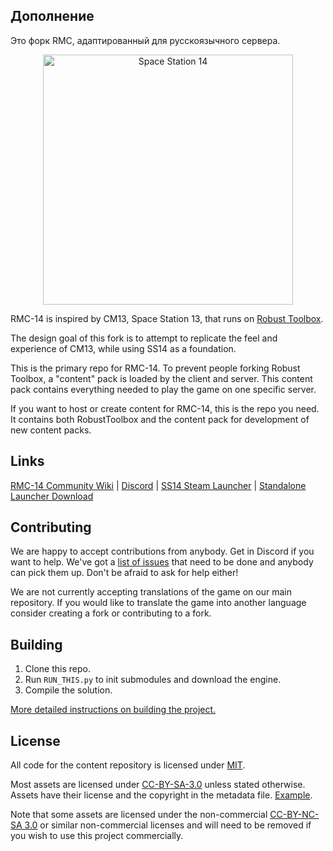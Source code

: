 ## Дополнение
Это форк RMC, адаптированный для русскоязычного сервера.

<p align="center"> <img alt="Space Station 14" width="400" height="400" src="https://github.com/RMC-14/RMC-14/assets/121047731/84edde1b-1a1f-452e-a9b9-64759a865f64" /></p>

RMC-14 is inspired by CM13, Space Station 13, that runs on [Robust Toolbox](https://github.com/space-wizards/RobustToolbox).

The design goal of this fork is to attempt to replicate the feel and experience of CM13, while using SS14 as a foundation.

This is the primary repo for RMC-14. To prevent people forking Robust Toolbox, a "content" pack is loaded by the client and server. This content pack contains everything needed to play the game on one specific server.

If you want to host or create content for RMC-14, this is the repo you need. It contains both RobustToolbox and the content pack for development of new content packs.

## Links

[RMC-14 Community Wiki](https://wiki.rouny-ss14.com/) | [Discord](https://discord.gg/rouny) | [SS14 Steam Launcher](https://store.steampowered.com/app/1255460/Space_Station_14/) | [Standalone Launcher Download](https://spacestation14.io/about/nightlies/)

## Contributing

We are happy to accept contributions from anybody. Get in Discord if you want to help. We've got a [list of issues](https://github.com/RMC-14/RMC-14/issues) that need to be done and anybody can pick them up. Don't be afraid to ask for help either!

We are not currently accepting translations of the game on our main repository. If you would like to translate the game into another language consider creating a fork or contributing to a fork.

## Building

1. Clone this repo.
2. Run `RUN_THIS.py` to init submodules and download the engine.
3. Compile the solution.

[More detailed instructions on building the project.](https://docs.spacestation14.com/en/general-development/setup.html)

## License

All code for the content repository is licensed under [MIT](https://github.com/space-wizards/space-station-14/blob/master/LICENSE.TXT).

Most assets are licensed under [CC-BY-SA-3.0](https://creativecommons.org/licenses/by-sa/3.0/) unless stated otherwise. Assets have their license and the copyright in the metadata file. [Example](https://github.com/space-wizards/space-station-14/blob/master/Resources/Textures/Objects/Tools/crowbar.rsi/meta.json).

Note that some assets are licensed under the non-commercial [CC-BY-NC-SA 3.0](https://creativecommons.org/licenses/by-nc-sa/3.0/) or similar non-commercial licenses and will need to be removed if you wish to use this project commercially.
